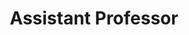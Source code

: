 ---
first_name: New
last_name: Guy
title: "Assistant Professor"
department: "Unknown Department"
research_interests: [blah, blah blah]
photo:
link: https://twitter.com/newguy
orcid: 0000-0002-6207-7068
---